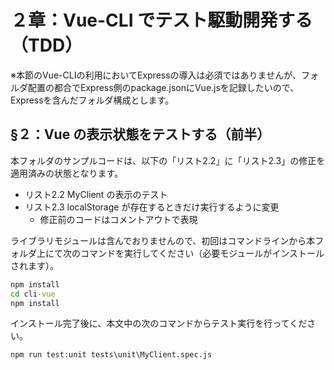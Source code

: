 # ２章：Vue-CLI でテスト駆動開発する（TDD）

※本節のVue-CLIの利用においてExpressの導入は必須ではありませんが、フォルダ配置の都合でExpress側のpackage.jsonにVue.jsを記録したいので、Expressを含んだフォルダ構成とします。

## §２：Vue の表⽰状態をテストする（前半）

本フォルダのサンプルコードは、以下の「リスト2.2」に「リスト2.3」の修正を適用済みの状態となります。

* リスト2.2 MyClient の表⽰のテスト
* リスト2.3 localStorage が存在するときだけ実⾏するように変更
    * 修正前のコードはコメントアウトで表現

ライブラリモジュールは含んでおりませんので、初回はコマンドラインから本フォルダ上にて次のコマンドを実行してください（必要モジュールがインストールされます）。

```bat
npm install
cd cli-vue
npm install
```

インストール完了後に、本文中の次のコマンドからテスト実行を行ってください。

```bat
npm run test:unit tests\unit\MyClient.spec.js 
```


